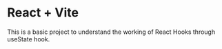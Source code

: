 # React + Vite

This is a basic project to understand the working of React Hooks through useState hook.
